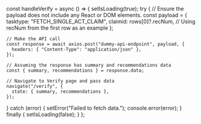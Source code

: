 const handleVerify = async () => {
  setIsLoading(true);
  try {
    // Ensure the payload does not include any React or DOM elements.
    const payload = {
      tasktype: "FETCH_SINGLE_ACT_CLAIM",
      claimid: rows[0]?.recNum,  // Using recNum from the first row as an example
    };

    // Make the API call
    const response = await axios.post("dummy-api-endpoint", payload, {
      headers: { "Content-Type": "application/json" },
    });

    // Assuming the response has summary and recommendations data
    const { summary, recommendations } = response.data;

    // Navigate to Verify page and pass data
    navigate("/verify", {
      state: { summary, recommendations },
    });
  } catch (error) {
    setError("Failed to fetch data.");
    console.error(error);
  } finally {
    setIsLoading(false);
  }
};
